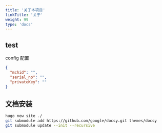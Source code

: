 ```yaml
---
title: '关于本项目'
linkTitle: '关于'
weight: 99
type: 'docs'
---
```


## test

config 配置

```json
{
  "mchid": "",
  "serial_no": "",
  "privateKey": ""
}
```

## 文档安装

```sh
hugo new site ./
git submodule add https://github.com/google/docsy.git themes/docsy
git submodule update --init --recursive
```
